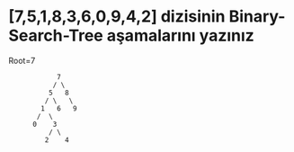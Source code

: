 # [7,5,1,8,3,6,0,9,4,2] dizisinin Binary-Search-Tree aşamalarını yazınız

Root=7

                7
               / \
              5   8
             / \   \
            1   6   9
           /  \
          0    3 
              / \
             2    4